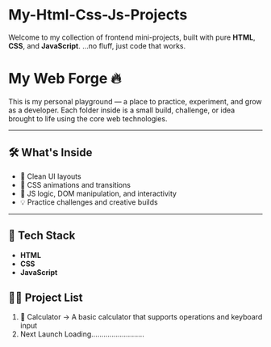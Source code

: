 # My-Html-Css-Js-Projects 
Welcome to my collection of frontend mini-projects, built with pure **HTML**, **CSS**, and **JavaScript**.
...no fluff, just code that works.

# My Web Forge 🔥

This is my personal playground — a place to practice, experiment, and grow as a developer.
Each folder inside is a small build, challenge, or idea brought to life using the core web technologies.

---

## 🛠️ What's Inside

- 🎨 Clean UI layouts
- 💅 CSS animations and transitions
- 🧠 JS logic, DOM manipulation, and interactivity
- 💡 Practice challenges and creative builds

---

## 🚀 Tech Stack

- **HTML**
- **CSS**
- **JavaScript**

## 🚀✨ Project List
1. 🧮 Calculator ->	A basic calculator that supports operations and keyboard input
2. Next Launch Loading….......................
